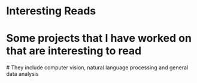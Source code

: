 # Interesting Reads

# Some projects that I have worked on that are interesting to read
# They include computer vision, natural language processing and general data analysis
